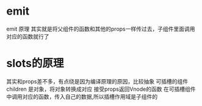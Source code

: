 # emit
emit 原理 其实就是将父组件的函数和其他的props一样传过去，子组件里面调用对应的函数就行了

# slots的原理
其实和props差不多，有点绕是因为编译原理的原因，比较抽象
可插槽的组件 children 是对象，将对象转换成对应 接受props返回Vnode的函数
在可插槽组件中调用对应的函数，传入自己的数据,所以插槽作用域是子组件的

